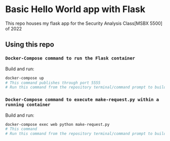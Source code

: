 # Basic Hello World app with Flask

This repo houses my flask app for the Security Analysis Class[MSBX 5500] of 2022


## Using this repo
### `Docker-Compose command to run the Flask container`
Build and run:

```bash
docker-compose up
# This command publishes through port 5555
# Run this command from the repository terminal/command prompt to build your own container
```

### `Docker-Compose command to execute make-request.py within a running container`
Build and run:

```bash
docker-compose exec web python make-request.py
# This command
# Run this command from the repository terminal/command prompt to build your own container
```

